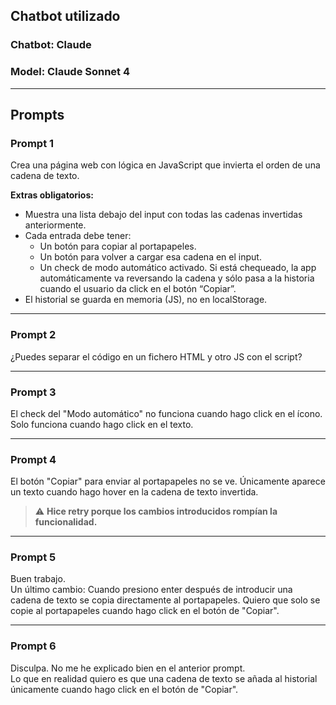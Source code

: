## Chatbot utilizado

### Chatbot: Claude

### Model: Claude Sonnet 4

---

## Prompts

### Prompt 1

Crea una página web con lógica en JavaScript que invierta el orden de una cadena de texto.

**Extras obligatorios:**

- Muestra una lista debajo del input con todas las cadenas invertidas anteriormente.
- Cada entrada debe tener:
  - Un botón para copiar al portapapeles.
  - Un botón para volver a cargar esa cadena en el input.
  - Un check de modo automático activado. Si está chequeado, la app automáticamente va reversando la cadena y sólo pasa a la historia cuando el usuario da click en el botón “Copiar”.
- El historial se guarda en memoria (JS), no en localStorage.

---

### Prompt 2

¿Puedes separar el código en un fichero HTML y otro JS con el script?

---

### Prompt 3

El check del "Modo automático" no funciona cuando hago click en el ícono. Solo funciona cuando hago click en el texto.

---

### Prompt 4

El botón "Copiar" para enviar al portapapeles no se ve. Únicamente aparece un texto cuando hago hover en la cadena de texto invertida.

> ⚠️ **Hice retry porque los cambios introducidos rompían la funcionalidad.**

---

### Prompt 5

Buen trabajo.  
Un último cambio: Cuando presiono enter después de introducir una cadena de texto se copia directamente al portapapeles. Quiero que solo se copie al portapapeles cuando hago click en el botón de "Copiar".

---

### Prompt 6

Disculpa. No me he explicado bien en el anterior prompt.  
Lo que en realidad quiero es que una cadena de texto se añada al historial únicamente cuando hago click en el botón de "Copiar".
